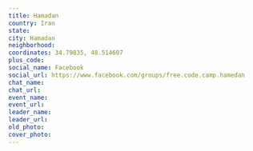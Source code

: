 ```yaml
---
title: Hamadan
country: Iran
state: 
city: Hamadan
neighborhood: 
coordinates: 34.79835, 48.514607
plus_code:
social_name: Facebook
social_url: https://www.facebook.com/groups/free.code.camp.hamedan
chat_name:
chat_url:
event_name:
event_url:
leader_name:
leader_url:
old_photo: 
cover_photo:
---
```

